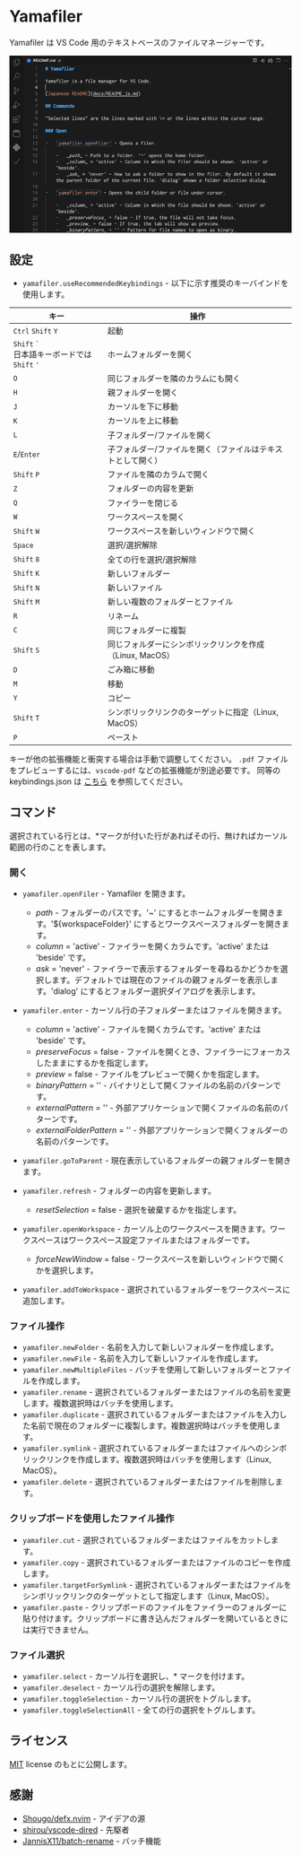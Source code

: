 # Yamafiler

Yamafiler は VS Code 用のテキストベースのファイルマネージャーです。

![demo](../images/demo.gif)

## 設定

-   `yamafiler.useRecommendedKeybindings` - 以下に示す推奨のキーバインドを使用します。

| キー                                                 | 操作                                                        |
| ---------------------------------------------------- | ----------------------------------------------------------- |
| `Ctrl` `Shift` `Y`                                   | 起動                                                        |
| `Shift` `` ` `` <br>日本語キーボードでは `Shift` `'` | ホームフォルダーを開く                                      |
| `O`                                                  | 同じフォルダーを隣のカラムにも開く                          |
| `H`                                                  | 親フォルダーを開く                                          |
| `J`                                                  | カーソルを下に移動                                          |
| `K`                                                  | カーソルを上に移動                                          |
| `L`                                                  | 子フォルダー/ファイルを開く                                 |
| `E`/`Enter`                                          | 子フォルダー/ファイルを開く（ファイルはテキストとして開く） |
| `Shift` `P`                                          | ファイルを隣のカラムで開く                                  |
| `Z`                                                  | フォルダーの内容を更新                                      |
| `Q`                                                  | ファイラーを閉じる                                          |
| `W`                                                  | ワークスペースを開く                                        |
| `Shift` `W`                                          | ワークスペースを新しいウィンドウで開く                      |
| `Space`                                              | 選択/選択解除                                               |
| `Shift` `8`                                          | 全ての行を選択/選択解除                                     |
| `Shift` `K`                                          | 新しいフォルダー                                            |
| `Shift` `N`                                          | 新しいファイル                                              |
| `Shift` `M`                                          | 新しい複数のフォルダーとファイル                            |
| `R`                                                  | リネーム                                                    |
| `C`                                                  | 同じフォルダーに複製                                        |
| `Shift` `S`                                          | 同じフォルダーにシンボリックリンクを作成（Linux, MacOS）    |
| `D`                                                  | ごみ箱に移動                                                |
| `M`                                                  | 移動                                                        |
| `Y`                                                  | コピー                                                      |
| `Shift` `T`                                          | シンボリックリンクのターゲットに指定（Linux, MacOS）        |
| `P`                                                  | ペースト                                                    |

キーが他の拡張機能と衝突する場合は手動で調整してください。
`.pdf` ファイルをプレビューするには、`vscode-pdf` などの拡張機能が別途必要です。
同等の keybindings.json は [こちら](keybindings.json) を参照してください。

## コマンド

選択されている行とは、\*マークが付いた行があればその行、無ければカーソル範囲の行のことを表します。

### 開く

-   `yamafiler.openFiler` - Yamafiler を開きます。

    -   _path_ - フォルダーのパスです。'~' にするとホームフォルダーを開きます。'${workspaceFolder}' にするとワークスペースフォルダーを開きます。
    -   _column_ = 'active' - ファイラーを開くカラムです。'active' または 'beside' です。
    -   _ask_ = 'never' - ファイラーで表示するフォルダーを尋ねるかどうかを選択します。デフォルトでは現在のファイルの親フォルダーを表示します。'dialog' にするとフォルダー選択ダイアログを表示します。

-   `yamafiler.enter` - カーソル行の子フォルダーまたはファイルを開きます。

    -   _column_ = 'active' - ファイルを開くカラムです。'active' または 'beside' です。
    -   _preserveFocus_ = false - ファイルを開くとき、ファイラーにフォーカスしたままにするかを指定します。
    -   _preview_ = false - ファイルをプレビューで開くかを指定します。
    -   _binaryPattern_ = '' - バイナリとして開くファイルの名前のパターンです。
    -   _externalPattern_ = '' - 外部アプリケーションで開くファイルの名前のパターンです。
    -   _externalFolderPattern_ = '' - 外部アプリケーションで開くフォルダーの名前のパターンです。

-   `yamafiler.goToParent` - 現在表示しているフォルダーの親フォルダーを開きます。
-   `yamafiler.refresh` - フォルダーの内容を更新します。
    -   _resetSelection_ = false - 選択を破棄するかを指定します。
-   `yamafiler.openWorkspace` - カーソル上のワークスペースを開きます。ワークスペースはワークスペース設定ファイルまたはフォルダーです。
    -   _forceNewWindow_ = false - ワークスペースを新しいウィンドウで開くかを選択します。
-   `yamafiler.addToWorkspace` - 選択されているフォルダーをワークスペースに追加します。

### ファイル操作

-   `yamafiler.newFolder` - 名前を入力して新しいフォルダーを作成します。
-   `yamafiler.newFile` - 名前を入力して新しいファイルを作成します。
-   `yamafiler.newMultipleFiles` - バッチを使用して新しいフォルダーとファイルを作成します。
-   `yamafiler.rename` - 選択されているフォルダーまたはファイルの名前を変更します。複数選択時はバッチを使用します。
-   `yamafiler.duplicate` - 選択されているフォルダーまたはファイルを入力した名前で現在のフォルダーに複製します。複数選択時はバッチを使用します。
-   `yamafiler.symlink` - 選択されているフォルダーまたはファイルへのシンボリックリンクを作成します。複数選択時はバッチを使用します（Linux, MacOS）。
-   `yamafiler.delete` - 選択されているフォルダーまたはファイルを削除します。

### クリップボードを使用したファイル操作

-   `yamafiler.cut` - 選択されているフォルダーまたはファイルをカットします。
-   `yamafiler.copy` - 選択されているフォルダーまたはファイルのコピーを作成します。
-   `yamafiler.targetForSymlink` - 選択されているフォルダーまたはファイルをシンボリックリンクのターゲットとして指定します（Linux, MacOS）。
-   `yamafiler.paste` - クリップボードのファイルをファイラーのフォルダーに貼り付けます。クリップボードに書き込んだフォルダーを開いているときには実行できません。

### ファイル選択

-   `yamafiler.select` - カーソル行を選択し、\* マークを付けます。
-   `yamafiler.deselect` - カーソル行の選択を解除します。
-   `yamafiler.toggleSelection` - カーソル行の選択をトグルします。
-   `yamafiler.toggleSelectionAll` - 全ての行の選択をトグルします。

## ライセンス

[MIT](../LICENSE) license のもとに公開します。

## 感謝

-   [Shougo/defx.nvim](https://github.com/Shougo/defx.nvim) - アイデアの源
-   [shirou/vscode-dired](https://github.com/shirou/vscode-dired) - 先駆者
-   [JannisX11/batch-rename](https://github.com/JannisX11/batch-rename) - バッチ機能
